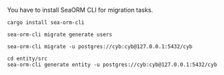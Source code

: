 You have to install SeaORM CLI for migration tasks.
```shell
cargo install sea-orm-cli
```

```shell
sea-orm-cli migrate generate users 
```

```shell
sea-orm-cli migrate -u postgres://cyb:cyb@127.0.0.1:5432/cyb
```

```shell
cd entity/src
sea-orm-cli generate entity -u postgres://cyb:cyb@127.0.0.1:5432/cyb
```
